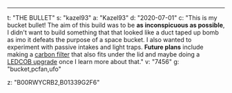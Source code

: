 ---
t: "THE BULLET"
s: "kazel93"
a: "Kazel93"
d: "2020-07-01"
c: "This is my bucket bullet! The aim of this build was to be <strong>as inconspicuous as possible</strong>, I didn't want to build something that that looked like a duct taped up bomb as imo it defeats the purpose of a space bucket. I also wanted to experiment with passive intakes and light traps. <strong>Future plans</strong> include making a <a href='https://www.amazon.com/VIVOSUN-Australia-Charcoal-Pre-filter-Reversible/dp/B01DXYMBU6/ref=as_li_ss_tl?ie=UTF8&linkCode=ll1&tag=spacbuck-20&linkId=61c69d58c53826ef10b7105e03fe0348'>carbon filter</a> that also fits under the lid and maybe doing a <a href='https://www.amazon.com/LOHAS-LED-White-Energy-Saving/dp/B00CZ75TWA/ref=as_li_ss_tl?ie=UTF8&linkCode=ll1&tag=spacbuck-20&linkId=028ed28482481ea81e47f2f5c5401508'>LEDCOB upgrade</a> once I learn more about that."
v: "7456"
g: "bucket,pcfan,ufo"

z: "B00RWYCRB2,B01339G2F6"
